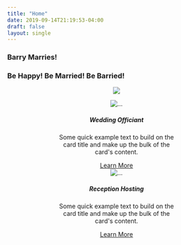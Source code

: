 ```yaml
---
title: "Home"
date: 2019-09-14T21:19:53-04:00
draft: false
layout: single
---
```


<p><h3 class="text-center"><strong>Barry Marries!</strong></h3></p>
<p><h3 class="text-center"><strong>Be Happy! Be Married! Be Barried!</strong></h3></p>
<p align="center" class="animated fadeInUp slow"><img src="/images/rings.png" class="img-fluid"></p>

<div class="container animated fadeInUp slower">
  <div class="row">
    <div class="col-sm" align="center">
      <div class="card" style="width: 18rem;">
        <img src="images/hands.jpg" class="card-img-top" alt="...">
        <div class="card-body">
          <h5 class="card-title">Wedding Officiant</h5>
          <p class="card-text">Some quick example text to build on the card title and make up the bulk of the card's content.</p>
          <a href="/officiating/" class="btn btn-primary">Learn More</a>
        </div>
      </div>
    </div>
    <div class="col-sm" align="center">
      <div class="card" style="width: 18rem;">
        <img src="images/dinner-plate.jpg" class="card-img-top" alt="...">
        <div class="card-body">
          <h5 class="card-title">Reception Hosting</h5>
          <p class="card-text">Some quick example text to build on the card title and make up the bulk of the card's content.</p>
          <a href="#" class="btn btn-primary">Learn More</a>
        </div>
      </div>
    </div>
  </div>
</div>

<br>